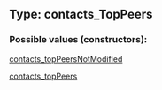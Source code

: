 ## Type: contacts\_TopPeers  

### Possible values (constructors):

[contacts\_topPeersNotModified](../constructors/contacts_topPeersNotModified.md)  

[contacts\_topPeers](../constructors/contacts_topPeers.md)  


